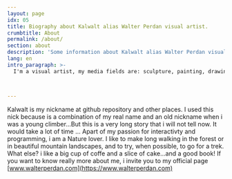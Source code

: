 ```yaml
---
layout: page
idx: 05
title: Biography about Kalwalt alias Walter Perdan visual artist.
crumbtitle: About
permalink: /about/
section: about
description: 'Some information about Kalwalt alias Walter Perdan visual artist. See the attached link for more.'
lang: en
intro_paragraph: >-
  I'm a visual artist, my media fields are: sculpture, painting, drawing, 3d, coding and interactivity



---
```


Kalwalt is my nickname at github repository and other places. I used this nick because is a combination of my real name and
  an old nickname when i was a young climber...But this is a very long story that i will not tell now. It would take a lot of time ...
  Apart of my passion for interactivty and programming, i am a Nature lover. I like to make long walking in the forest or
  in beautiful mountain landscapes, and to try, when possible, to go for a trek.
  What else? i like a big cup of coffe and a slice of cake...and a good book!
  If you want to know really more about me, i invite you to my official page
    [www.walterperdan.com](https://www.walterperdan.com)
